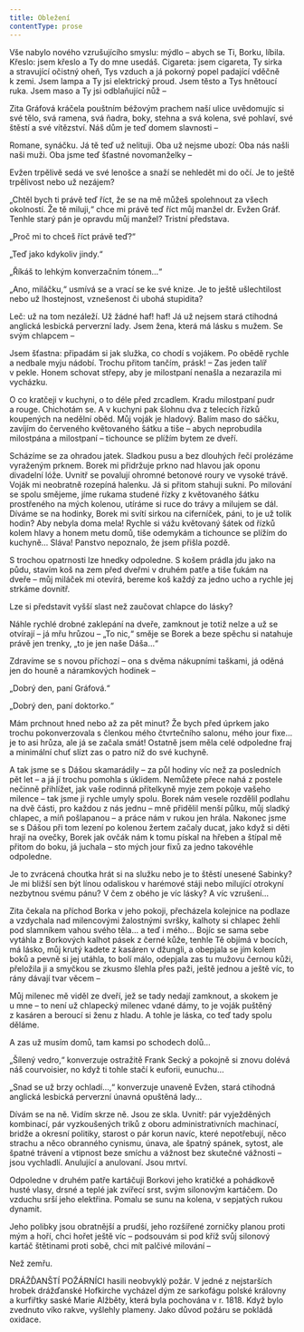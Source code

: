```yaml
---
title: Obležení
contentType: prose
---
```


  

Vše nabylo nového vzrušujícího smyslu: mýdlo – abych se Ti, Borku, líbila. Křeslo: jsem křeslo a Ty do mne usedáš. Cigareta: jsem cigareta, Ty sirka a stravující očistný oheň, Tys vzduch a já pokorný popel padající vděčně k zemi. Jsem lampa a Ty jsi elektrický proud. Jsem těsto a Tys hnětoucí ruka. Jsem maso a Ty jsi odblaňující nůž –

Zita Gráfová kráčela pouštním béžovým prachem naší ulice uvědomujíc si své tělo, svá ramena, svá ňadra, boky, stehna a svá kolena, své pohlaví, své štěstí a své vítězství. Náš dům je teď domem slavnosti –

Romane, synáčku. Já tě teď už nelituji. Oba už nejsme ubozí: Oba nás našli naši muži. Oba jsme teď šťastné novomanželky –

Evžen trpělivě sedá ve své lenošce a snaží se nehledět mi do očí. Je to ještě trpělivost nebo už nezájem?

„Chtěl bych ti právě teď říct, že se na mě můžeš spolehnout za všech okolností. Že tě miluji,“ chce mi právě teď říct můj manžel dr. Evžen Gráf. Tenhle starý pán je opravdu můj manžel? Tristní představa.

„Proč mi to chceš říct právě teď?“

„Teď jako kdykoliv jindy.“

„Říkáš to lehkým konverzačním tónem…“

„Ano, miláčku,“ usmívá se a vrací se ke své knize. Je to ještě ušlechtilost nebo už lhostejnost, vznešenost či ubohá stupidita?

Leč: už na tom nezáleží. Už žádné haf! haf! Já už nejsem stará ctihodná anglická lesbická perverzní lady. Jsem žena, která má lásku s mužem. Se svým chlapcem –

Jsem šťastna: připadám si jak služka, co chodí s vojákem. Po obědě rychle a nedbale myju nádobí. Trochu přitom tančím, prásk! – Zas jeden talíř v pekle. Honem schovat střepy, aby je milostpaní nenašla a nezarazila mi vycházku.

O co kratčeji v kuchyni, o to déle před zrcadlem. Kradu milostpaní pudr a rouge. Chichotám se. A v kuchyni pak šlohnu dva z telecích řízků koupených na nedělní oběd. Můj voják je hladový. Balím maso do sáčku, zavíjím do červeného květovaného šátku a tiše – abych neprobudila milostpána a milostpaní – tichounce se plížím bytem ze dveří.

Scházíme se za ohradou jatek. Sladkou pusu a bez dlouhých řečí prolézáme vyraženým prknem. Borek mi přidržuje prkno nad hlavou jak oponu divadelní lóže. Uvnitř se povalují ohromné betonové roury ve vysoké trávě. Voják mi neobratně rozepíná halenku. Já si přitom stahuji sukni. Po milování se spolu smějeme, jíme rukama studené řízky z květovaného šátku prostřeného na mých kolenou, utíráme si ruce do trávy a milujem se dál. Díváme se na hodinky, Borek mi svítí sirkou na ciferníček, páni, to je už tolik hodin? Aby nebyla doma mela! Rychle si vážu květovaný šátek od řízků kolem hlavy a honem metu domů, tiše odemykám a tichounce se plížím do kuchyně… Sláva! Panstvo nepoznalo, že jsem přišla pozdě.

S trochou opatrnosti lze hnedky odpoledne. S košem prádla jdu jako na půdu, stavím koš na zem před dveřmi v druhém patře a tiše ťukám na dveře – můj miláček mi otevírá, bereme koš každý za jedno ucho a rychle jej strkáme dovnitř.

Lze si představit vyšší slast než zaučovat chlapce do lásky?

Náhle rychlé drobné zaklepání na dveře, zamknout je totiž nelze a už se otvírají – já mřu hrůzou – „To nic,“ směje se Borek a beze spěchu si natahuje právě jen trenky, „to je jen naše Dáša…“

Zdravíme se s novou příchozí – ona s dvěma nákupními taškami, já oděná jen do houně a náramkových hodinek –

„Dobrý den, paní Gráfová.“

„Dobrý den, paní doktorko.“

Mám prchnout hned nebo až za pět minut? Že bych před úprkem jako trochu pokonverzovala s členkou mého čtvrtečního salonu, mého jour fixe… je to asi hrůza, ale já se začala smát! Ostatně jsem měla celé odpoledne fraj a minimální chuť slízt zas o patro níž do své kuchyně.

A tak jsme se s Dášou skamarádily – za půl hodiny víc než za posledních pět let – a já jí trochu pomohla s úklidem. Nemůžete přece nahá z postele nečinně přihlížet, jak vaše rodinná přítelkyně myje zem pokoje vašeho milence – tak jsme ji rychle umyly spolu. Borek nám vesele rozdělil podlahu na dvě části, pro každou z nás jednu – mně přidělil menší půlku, můj sladký chlapec, a míň pošlapanou – a práce nám v rukou jen hrála. Nakonec jsme se s Dášou při tom lezení po kolenou žertem začaly ducat, jako když si děti hrají na ovečky, Borek jak ovčák nám k tomu pískal na hřeben a štípal mě přitom do boku, já juchala – sto mých jour fixů za jedno takovéhle odpoledne.

Je to zvrácená choutka hrát si na služku nebo je to štěstí unesené Sabinky? Je mi bližší sen být línou odaliskou v harémové stáji nebo milující otrokyní nezbytnou svému pánu? V čem z obého je víc lásky? A víc vzrušení…

Zita čekala na příchod Borka v jeho pokoji, přecházela kolejnice na podlaze a vzdychala nad milencovými žalostnými svršky, kalhoty si chlapec žehlí pod slamníkem vahou svého těla… a teď i mého… Bojíc se sama sebe vytáhla z Borkových kalhot pásek z černé kůže, tenhle Tě objímá v bocích, má lásko, můj krutý kadete z kasáren v džungli, a obepjala se jím kolem boků a pevně si jej utáhla, to bolí málo, odepjala zas tu mužovu černou kůži, přeložila ji a smyčkou se zkusmo šlehla přes paži, ještě jednou a ještě víc, to rány dávají tvar věcem –

Můj milenec mě viděl ze dveří, jež se tady nedají zamknout, a skokem je u mne – to není už chlapecký milenec vdané dámy, to je voják puštěný z kasáren a beroucí si ženu z hladu. A tohle je láska, co teď tady spolu děláme.

A zas už musím domů, tam kamsi po schodech dolů…

„Šílený vedro,“ konverzuje ostražitě Frank Secký a pokojně si znovu dolévá náš courvoisier, no když ti tohle stačí k euforii, eunuchu…

„Snad se už brzy ochladí…,“ konverzuje unaveně Evžen, stará ctihodná anglická lesbická perverzní únavná opuštěná lady…

Dívám se na ně. Vidím skrze ně. Jsou ze skla. Uvnitř: pár vyježděných kombinací, pár vyzkoušených triků z oboru administrativních machinací, bridže a okresní politiky, starost o pár korun navíc, které nepotřebují, něco strachu a něco obranného cynismu, únava, ale špatný spánek, sytost, ale špatné trávení a vtipnost beze smíchu a vážnost bez skutečné vážnosti – jsou vychladlí. Anulující a anulovaní. Jsou mrtví.

Odpoledne v druhém patře kartáčuji Borkovi jeho kratičké a pohádkově husté vlasy, drsné a teplé jak zvířecí srst, svým silonovým kartáčem. Do vzduchu srší jeho elektřina. Pomalu se sunu na kolena, v sepjatých rukou dynamit.

Jeho polibky jsou obratnější a prudší, jeho rozšířené zorničky planou proti mým a hoří, chci hořet ještě víc – podsouvám si pod kříž svůj silonový kartáč štětinami proti sobě, chci mít palčivé milování –

Než zemřu.

  

DRÁŽĎANŠTÍ POŽÁRNÍCI hasili neobvyklý požár. V jedné z nejstarších hrobek drážďanské Hofkirche vycházel dým ze sarkofágu polské královny a kurfiřtky saské Marie Alžběty, která byla pochována v r. 1818. Když bylo zvednuto víko rakve, vyšlehly plameny. Jako důvod požáru se pokládá oxidace.
